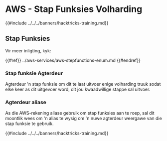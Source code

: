 # AWS - Stap Funksies Volharding

{{#include ../../../banners/hacktricks-training.md}}

## Stap Funksies

Vir meer inligting, kyk:

{{#ref}}
../aws-services/aws-stepfunctions-enum.md
{{#endref}}

### Stap funksie Agterdeur

Agterdeur 'n stap funksie om dit te laat uitvoer enige volharding truuk sodat elke keer as dit uitgevoer word, dit jou kwaadwillige stappe sal uitvoer.

### Agterdeur aliase

As die AWS-rekening aliase gebruik om stap funksies aan te roep, sal dit moontlik wees om 'n alias te wysig om 'n nuwe agterdeur weergawe van die stap funksie te gebruik.

{{#include ../../../banners/hacktricks-training.md}}
